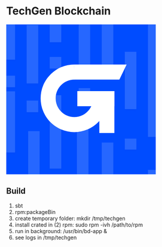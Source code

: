 # TechGen Blockchain
![TechGen](logo.png "TechGen")

## Build
1. sbt
2. rpm:packageBin
3. create temporary folder: mkdir /tmp/techgen
4. install crated in (2) rpm: sudo rpm -ivh /path/to/rpm
5. run in background: /usr/bin/bd-app &
6. see logs in /tmp/techgen 


